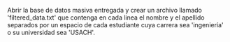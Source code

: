 Abrir la base de datos masiva entregada y crear un archivo llamado 'filtered_data.txt' que contenga en cada linea el nombre y el apellido separados por un espacio de cada estudiante cuya carrera sea 'ingeniería' o su universidad sea 'USACH'.

